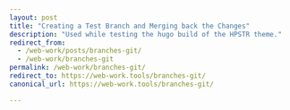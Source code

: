 ```yaml
---
layout: post
title: "Creating a Test Branch and Merging back the Changes"
description: "Used while testing the hugo build of the HPSTR theme."
redirect_from:
  - /web-work/posts/branches-git/
  - /web-work/branches-git
permalink: /web-work/branches-git/
redirect_to: https://web-work.tools/branches-git/
canonical_url: https://web-work.tools/branches-git/

---
```


